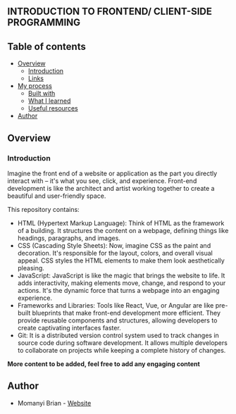 ## INTRODUCTION TO FRONTEND/ CLIENT-SIDE PROGRAMMING

## Table of contents

- [Overview](#overview)
  - [Introduction](#introduction)
  - [Links](#links)
- [My process](#my-process)
  - [Built with](#built-with)
  - [What I learned](#what-i-learned)
  - [Useful resources](#useful-resources)
- [Author](#author)


## Overview

### Introduction

Imagine the front end of a website or application as the part you directly interact with – it's what you see, click, and experience. Front-end development is like the architect and artist working together to create a beautiful and user-friendly space.

This repository contains:
- HTML (Hypertext Markup Language): Think of HTML as the framework of a building. It structures the content on a webpage, defining things like headings, paragraphs, and images.
- CSS (Cascading Style Sheets): Now, imagine CSS as the paint and decoration. It's responsible for the layout, colors, and overall visual appeal. CSS styles the HTML elements to make them look aesthetically pleasing.
- JavaScript: JavaScript is like the magic that brings the website to life. It adds interactivity, making elements move, change, and respond to your actions. It's the dynamic force that turns a webpage into an engaging experience.
- Frameworks and Libraries: Tools like React, Vue, or Angular are like pre-built blueprints that make front-end development more efficient. They provide reusable components and structures, allowing developers to create captivating interfaces faster.
- Git: It is a distributed version control system used to track changes in source code during software development. It allows multiple developers to collaborate on projects while keeping a complete history of changes.


**More content to be added, feel free to add any engaging content**

## Author

- Momanyi Brian - [Website](https://momanyi-brian-portfolio.vercel.app)